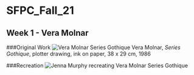 # SFPC_Fall_21
## Week 1 - Vera Molnar

###Original Work
![Vera Molnar Series Gothique](/Molnar1986GothiqueSW-1.jpg)
Vera Molnar, *Series Gothique*, plotter drawing, ink on paper, 38 x 29 cm, 1986

###Recreation
![Jenna Murphy recreating Vera Molnar Series Gothique](/211031_212116_816.png)
